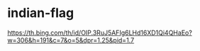 # indian-flag

https://th.bing.com/th/id/OIP.3RuJ5AFIg6LHd16XD1Qi4QHaEo?w=306&h=191&c=7&o=5&dpr=1.25&pid=1.7

